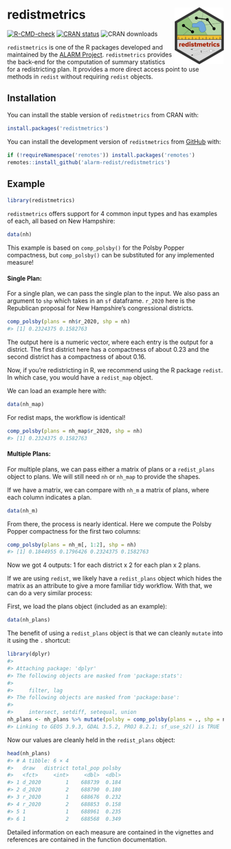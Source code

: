 
<!-- README.md is generated from README.Rmd. Please edit that file -->

# redistmetrics <a href="https://alarm-redist.github.io/redistmetrics/"><img src="man/figures/logo.png" align="right" height="132" /></a>

<!-- badges: start -->

[![R-CMD-check](https://github.com/alarm-redist/redistmetrics/workflows/R-CMD-check/badge.svg)](https://github.com/alarm-redist/redistmetrics/actions)
[![CRAN
status](https://www.r-pkg.org/badges/version/redistmetrics)](https://CRAN.R-project.org/package=redistmetrics)
![CRAN
downloads](http://cranlogs.r-pkg.org/badges/grand-total/redistmetrics)
<!-- badges: end -->

`redistmetrics` is one of the R packages developed and maintained by the
[ALARM Project](https://alarm-redist.github.io/). `redistmetrics`
provides the back-end for the computation of summary statistics for a
redistricting plan. It provides a more direct access point to use
methods in `redist` without requiring `redist` objects.

## Installation

You can install the stable version of `redistmetrics` from CRAN with:

``` r
install.packages('redistmetrics')
```

You can install the development version of `redistmetrics` from
[GitHub](https://github.com/alarm-redist/redistmetrics) with:

``` r
if (!requireNamespace('remotes')) install.packages('remotes')
remotes::install_github('alarm-redist/redistmetrics')
```

## Example

``` r
library(redistmetrics)
```

`redistmetrics` offers support for 4 common input types and has examples
of each, all based on New Hampshire:

``` r
data(nh)
```

This example is based on `comp_polsby()` for the Polsby Popper
compactness, but `comp_polsby()` can be substituted for any implemented
measure!

#### Single Plan:

For a single plan, we can pass the single plan to the input. We also
pass an argument to `shp` which takes in an `sf` dataframe. `r_2020`
here is the Republican proposal for New Hampshire’s congressional
districts.

``` r
comp_polsby(plans = nh$r_2020, shp = nh)
#> [1] 0.2324375 0.1582763
```

The output here is a numeric vector, where each entry is the output for
a district. The first district here has a compactness of about 0.23 and
the second district has a compactness of about 0.16.

Now, if you’re redistricting in R, we recommend using the R package
`redist`. In which case, you would have a `redist_map` object.

We can load an example here with:

``` r
data(nh_map)
```

For redist maps, the workflow is identical!

``` r
comp_polsby(plans = nh_map$r_2020, shp = nh)
#> [1] 0.2324375 0.1582763
```

#### Multiple Plans:

For multiple plans, we can pass either a matrix of plans or a
`redist_plans` object to plans. We will still need `nh` or `nh_map` to
provide the shapes.

If we have a matrix, we can compare with `nh_m` a matrix of plans, where
each column indicates a plan.

``` r
data(nh_m)
```

From there, the process is nearly identical. Here we compute the Polsby
Popper compactness for the first two columns:

``` r
comp_polsby(plans = nh_m[, 1:2], shp = nh)
#> [1] 0.1844955 0.1796426 0.2324375 0.1582763
```

Now we got 4 outputs: 1 for each district x 2 for each plan x 2 plans.

If we are using `redist`, we likely have a `redist_plans` object which
hides the matrix as an attribute to give a more familiar tidy workflow.
With that, we can do a very similar process:

First, we load the plans object (included as an example):

``` r
data(nh_plans)
```

The benefit of using a `redist_plans` object is that we can cleanly
`mutate` into it using the `.` shortcut:

``` r
library(dplyr)
#> 
#> Attaching package: 'dplyr'
#> The following objects are masked from 'package:stats':
#> 
#>     filter, lag
#> The following objects are masked from 'package:base':
#> 
#>     intersect, setdiff, setequal, union
nh_plans <- nh_plans %>% mutate(polsby = comp_polsby(plans = ., shp = nh))
#> Linking to GEOS 3.9.3, GDAL 3.5.2, PROJ 8.2.1; sf_use_s2() is TRUE
```

Now our values are cleanly held in the `redist_plans` object:

``` r
head(nh_plans)
#> # A tibble: 6 × 4
#>   draw   district total_pop polsby
#>   <fct>     <int>     <dbl>  <dbl>
#> 1 d_2020        1    688739  0.184
#> 2 d_2020        2    688790  0.180
#> 3 r_2020        1    688676  0.232
#> 4 r_2020        2    688853  0.158
#> 5 1             1    688961  0.235
#> 6 1             2    688568  0.349
```

Detailed information on each measure are contained in the vignettes and
references are contained in the function documentation.
